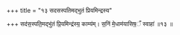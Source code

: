 +++
title = "१३ सदसस्पतिमद्भुतं प्रियमिन्द्रस्य"

+++
सद॑स॒स्पति॒मद्भु॑तं प्रि॒यमिन्द्र॑स्य॒ काम्य॑म्। स॒निं मे॒धाम॑यासिष॒ँ स्वाहा॑ ॥१३ ॥